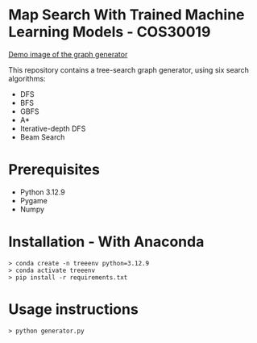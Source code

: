 
# Map Search With Trained Machine Learning Models - COS30019

[Demo image of the graph generator](docs/demo-image.png)

This repository contains a tree-search graph generator, using six search algorithms:
- DFS
- BFS
- GBFS
- A*
- Iterative-depth DFS
- Beam Search

# Prerequisites
- Python 3.12.9
- Pygame
- Numpy

# 

# Installation - With Anaconda

```
> conda create -n treeenv python=3.12.9
> conda activate treeenv
> pip install -r requirements.txt
```

# Usage instructions

```
> python generator.py
```
